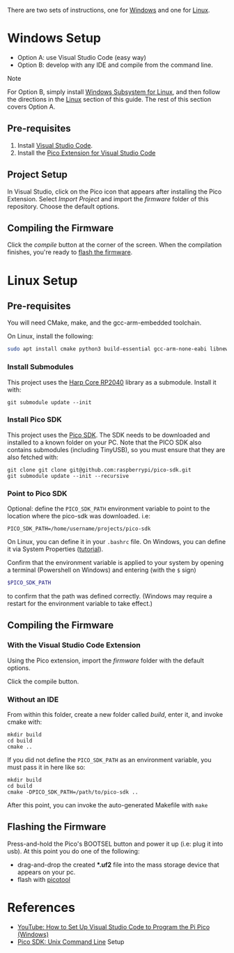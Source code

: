 There are two sets of instructions, one for [Windows](#windows-setup) and one for [Linux](linux-setup).


# Windows Setup

* Option A: use Visual Studio Code (easy way)
* Option B: develop with any IDE and compile from the command line.

> [!NOTE]
> For Option B, simply install [Windows Subsystem for Linux](https://learn.microsoft.com/en-us/windows/wsl/install), and then follow the directions in the [Linux](#linux-setup) section of this guide. The rest of this section covers Option A.
  
## Pre-requisites
1. Install [Visual Studio Code](https://code.visualstudio.com/).
2. Install the [Pico Extension for Visual Studio Code](https://marketplace.visualstudio.com/items?itemName=raspberry-pi.raspberry-pi-pico)

## Project Setup
In Visual Studio, click on the Pico icon that appears after installing the Pico Extension. Select _Import Project_ and import the _firmware_ folder of this repository.
Choose the default options.

## Compiling the Firmware
Click the _compile_ button at the corner of the screen. When the compilation finishes, you're ready to [flash the firmware](#flashing-the-firmware).

# Linux Setup

## Pre-requisites

You will need CMake, make, and the gcc-arm-embedded toolchain.

On Linux, install the following:
```bash
sudo apt install cmake python3 build-essential gcc-arm-none-eabi libnewlib-arm-none-eabi libstdc++-arm-none-eabi-newlib
```

### Install Submodules
This project uses the [Harp Core RP2040](https://github.com/AllenNeuralDynamics/harp.core.rp2040) library as a submodule.
Install it with:
````
git submodule update --init
````

### Install Pico SDK
This project uses the [Pico SDK](https://github.com/raspberrypi/pico-sdk/tree/master).
The SDK needs to be downloaded and installed to a known folder on your PC.
Note that the PICO SDK also contains submodules (including TinyUSB), so you must ensure that they are also fetched with:
````
git clone git clone git@github.com:raspberrypi/pico-sdk.git
git submodule update --init --recursive
````

### Point to Pico SDK
Optional: define the `PICO_SDK_PATH` environment variable to point to the location where the pico-sdk was downloaded. i.e:
````
PICO_SDK_PATH=/home/username/projects/pico-sdk
````
On Linux, you can define it in your `.bashrc` file.
On Windows, you can define it via System Properties ([tutorial](https://www.computerhope.com/issues/ch000549.htm)).

Confirm that the environment variable is applied to your system by opening a terminal (Powershell on Windows) and
entering (with the `$` sign)
```bash
$PICO_SDK_PATH
```
to confirm that the path was defined correctly.
(Windows may require a restart for the environment variable to take effect.)

## Compiling the Firmware

### With the Visual Studio Code Extension
Using the Pico extension, import the *firmware* folder with the default options.

Click the compile button.

### Without an IDE
From within this folder, create a new folder called *build*, enter it, and invoke cmake with:
````
mkdir build
cd build
cmake ..
````
If you did not define the `PICO_SDK_PATH` as an environment variable, you must pass it in here like so:
````
mkdir build
cd build
cmake -DPICO_SDK_PATH=/path/to/pico-sdk ..
````
After this point, you can invoke the auto-generated Makefile with `make`

## Flashing the Firmware
Press-and-hold the Pico's BOOTSEL button and power it up (i.e: plug it into usb).
At this point you do one of the following:
* drag-and-drop the created **\*.uf2** file into the mass storage device that appears on your pc.
* flash with [picotool](https://github.com/raspberrypi/picotool)

# References
* [YouTube: How to Set Up Visual Studio Code to Program the Pi Pico (Windows)](https://www.youtube.com/watch?v=mUF9xjDtFfY&t=55s)
* [Pico SDK: Unix Command Line](https://github.com/raspberrypi/pico-sdk?tab=readme-ov-file#unix-command-line) Setup

